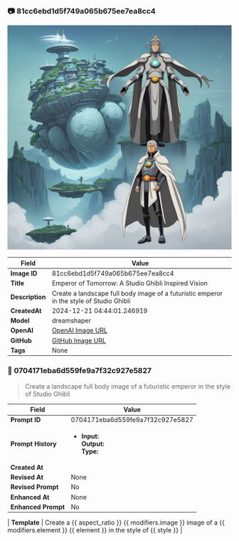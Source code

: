 

### 📷 81cc6ebd1d5f749a065b675ee7ea8cc4 


![data.id](./81cc6ebd1d5f749a065b675ee7ea8cc4.jpg)


| Field          | Value                                                                                                                     |
|----------------|---------------------------------------------------------------------------------------------------------------------------|
| **Image ID**             | 81cc6ebd1d5f749a065b675ee7ea8cc4                                                                                                             |
| **Title**           | Emperor of Tomorrow: A Studio Ghibli Inspired Vision                                                                                                       |
| **Description**           | Create a landscape full body image of a futuristic emperor in the style of Studio Ghibli                                                                                                       |
| **CreatedAt**        | 2024-12-21 04:44:01.246919                                                                                                        |
| **Model**        | dreamshaper                                                                                                        |
| **OpenAI**         | [OpenAI Image URL](http://192.168.1.85:8081/generated-images/b644260146494.png)                                                                                |
| **GitHub**         | [GitHub Image URL](https://raw.githubusercontent.com/Caneta-Silva/GODZ/refs/heads/main/images/81cc6ebd1d5f749a065b675ee7ea8cc4/81cc6ebd1d5f749a065b675ee7ea8cc4.jpg)                                                                                |
| **Tags**       | None                                                                                                                   |

### 📜 0704171eba6d559fe9a7f32c927e5827

> Create a landscape full body image of a futuristic emperor in the style of Studio Ghibli

| Field          | Value                                                                                                                                                                      |
|----------------|----------------------------------------------------------------------------------------------------------------------------------------------------------------------------|
| **Prompt ID**  | 0704171eba6d559fe9a7f32c927e5827                                                                                                                                                            |
| **Prompt History** | <ul><li>**Input:**  <br> **Output:**  <br> **Type:** </li></ul> |
| **Created At** |                                                                                                                                                    |
| **Revised At** | None                                                                                                                                                   |
| **Revised Prompt** | No                                                                                                                                                                      |
| **Enhanced At** | None                                                                                                                                                  |
| **Enhanced Prompt** | No                                                                                                                                                                    |

| **Template**   | Create a {{ aspect_ratio }} {{ modifiers.image }} image of a {{ modifiers.element }} {{ element }} in the style of {{ style }}                                                                                                                                           |



